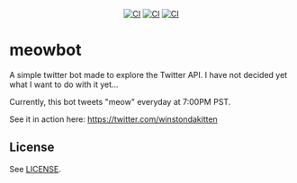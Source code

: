 <p align="center">
  <a href="https://github.com/hkennyv/meowbot/actions?query=workflow%3ABuild"><img alt="CI" src="https://img.shields.io/github/workflow/status/hkennyv/meowbot/Build"></a>
  <a href="https://github.com/hkennyv/meowbot/actions?query=workflow%3AFormat"><img alt="CI" src="https://img.shields.io/github/workflow/status/hkennyv/meowbot/Format?label=format"></a>
  <a href="https://github.com/hkennyv/meowbot/actions?query=workflow%3ATweet"><img alt="CI" src="https://img.shields.io/github/workflow/status/hkennyv/meowbot/Tweet?label=tweet"></a>
</p>

# meowbot

A simple twitter bot made to explore the Twitter API. I have not decided yet what I want to do with it yet...

Currently, this bot tweets "meow" everyday at 7:00PM PST.

See it in action here: <https://twitter.com/winstondakitten>

## License

See [LICENSE](LICENSE).
